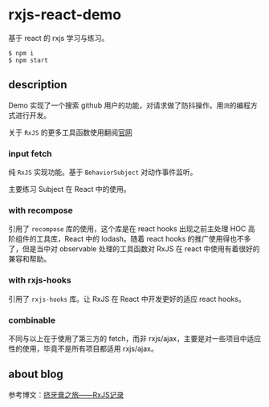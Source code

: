 # rxjs-react-demo

基于 react 的 rxjs 学习与练习。

```
$ npm i
$ npm start
```

## description

Demo 实现了一个搜索 github 用户的功能，对请求做了防抖操作。用`流`的编程方式进行开发。

关于 `RxJS` 的更多工具函数使用翻阅[官网](https://rxjs-dev.firebaseapp.com/api)

### input fetch

纯 `RxJS` 实现功能。基于 `BehaviorSubject` 对动作事件监听。

主要练习 Subject 在 React 中的使用。

### with recompose

引用了 `recompose` 库的使用，这个库是在 react hooks 出现之前主处理 HOC 高阶组件的工具库，React 中的 lodash。随着 react hooks 的推广使用得也不多了，但是当中对 observable 处理的工具函数对 RxJS 在 react 中使用有着很好的兼容和帮助。

### with rxjs-hooks

引用了 `rxjs-hooks` 库。让 RxJS 在 React 中开发更好的适应 react hooks。

### combinable

不同与以上在于使用了第三方的 fetch，而非 rxjs/ajax，主要是对一些项目中适应性的使用，毕竟不是所有项目都适用 rxjs/ajax。

## about blog

参考博文：[挤牙膏之旅——RxJS记录](https://github.com/Coyeah/blog/issues/41)
